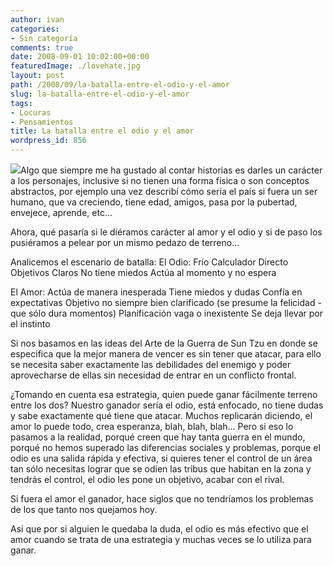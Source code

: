 ```yaml
---
author: ivan
categories:
- Sin categoría
comments: true
date: 2008-09-01 10:02:00+00:00
featuredImage: ./lovehate.jpg
layout: post
path: /2008/09/la-batalla-entre-el-odio-y-el-amor
slug: la-batalla-entre-el-odio-y-el-amor
tags:
- Locuras
- Pensamientos
title: La batalla entre el odio y el amor
wordpress_id: 856
---
```


[![](/photos/lovehate.jpg)](https://3.bp.blogspot.com/_T2UWuNJg3dQ/SLt-6AYpjeI/AAAAAAAAA2E/eGyRSMQOHL4/s1600-h/lovehate.jpg)Algo que siempre me ha gustado al contar historias es darles un carácter a los personajes, inclusive si no tienen una forma física o son conceptos abstractos, por ejemplo una vez describí cómo sería el país si fuera un ser humano, que va creciendo, tiene edad, amigos, pasa por la pubertad, envejece, aprende, etc...

Ahora, qué pasaría si le diéramos carácter al amor y el odio y si de paso los pusiéramos a pelear por un mismo pedazo de terreno...

Analicemos el escenario de batalla:
El Odio:
Frío
Calculador
Directo
Objetivos Claros
No tiene miedos
Actúa al momento y no espera

El Amor:
Actúa de manera inesperada
Tiene miedos y dudas
Confía en expectativas
Objetivo no siempre bien clarificado (se presume la felicidad - que sólo dura momentos)
Planificación vaga o inexistente
Se deja llevar por el instinto

Si nos basamos en las ideas del Arte de la Guerra de Sun Tzu en donde se especifica que la mejor manera de vencer es sin tener que atacar, para ello se necesita saber exactamente las debilidades del enemigo y poder aprovecharse de ellas sin necesidad de entrar en un conflicto frontal.

¿Tomando en cuenta esa estrategia, quien puede ganar fácilmente terreno entre los dos? Nuestro ganador sería el odio, está enfocado, no tiene dudas y sabe exactamente qué tiene que atacar. Muchos replicarán diciendo, el amor lo puede todo, crea esperanza, blah, blah, blah... Pero si eso lo pasamos a la realidad, porqué creen que hay tanta guerra en el mundo, porqué no hemos superado las diferencias sociales y problemas, porque el odio es una salida rápida y efectiva, si quieres tener el control de un área tan sólo necesitas lograr que se odien las tribus que habitan en la zona y tendrás el control, el odio les pone un objetivo, acabar con el rival.

Si fuera el amor el ganador, hace siglos que no tendríamos los problemas de los que tanto nos quejamos hoy.

Así que por si alguien le quedaba la duda, el odio es más efectivo que el amor cuando se trata de una estrategia y muchas veces se lo utiliza para ganar.
